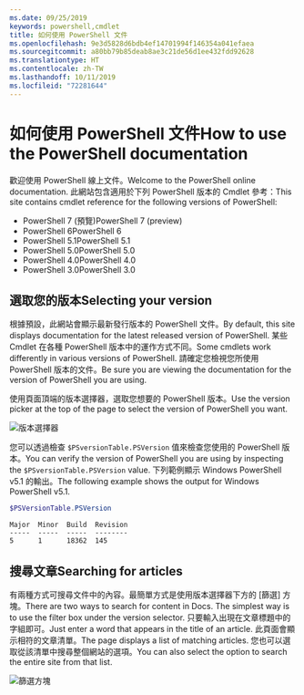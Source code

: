 ```yaml
---
ms.date: 09/25/2019
keywords: powershell,cmdlet
title: 如何使用 PowerShell 文件
ms.openlocfilehash: 9e3d5828d6bdb4ef14701994f146354a041efaea
ms.sourcegitcommit: a80bb79b85deab8ae3c21de56d1ee432fdd92628
ms.translationtype: HT
ms.contentlocale: zh-TW
ms.lasthandoff: 10/11/2019
ms.locfileid: "72281644"
---
```

# <a name="how-to-use-the-powershell-documentation"></a><span data-ttu-id="0d34c-103">如何使用 PowerShell 文件</span><span class="sxs-lookup"><span data-stu-id="0d34c-103">How to use the PowerShell documentation</span></span>

<span data-ttu-id="0d34c-104">歡迎使用 PowerShell 線上文件。</span><span class="sxs-lookup"><span data-stu-id="0d34c-104">Welcome to the PowerShell online documentation.</span></span> <span data-ttu-id="0d34c-105">此網站包含適用於下列 PowerShell 版本的 Cmdlet 參考：</span><span class="sxs-lookup"><span data-stu-id="0d34c-105">This site contains cmdlet reference for the following versions of PowerShell:</span></span>

- <span data-ttu-id="0d34c-106">PowerShell 7 (預覽)</span><span class="sxs-lookup"><span data-stu-id="0d34c-106">PowerShell 7 (preview)</span></span>
- <span data-ttu-id="0d34c-107">PowerShell 6</span><span class="sxs-lookup"><span data-stu-id="0d34c-107">PowerShell 6</span></span>
- <span data-ttu-id="0d34c-108">PowerShell 5.1</span><span class="sxs-lookup"><span data-stu-id="0d34c-108">PowerShell 5.1</span></span>
- <span data-ttu-id="0d34c-109">PowerShell 5.0</span><span class="sxs-lookup"><span data-stu-id="0d34c-109">PowerShell 5.0</span></span>
- <span data-ttu-id="0d34c-110">PowerShell 4.0</span><span class="sxs-lookup"><span data-stu-id="0d34c-110">PowerShell 4.0</span></span>
- <span data-ttu-id="0d34c-111">PowerShell 3.0</span><span class="sxs-lookup"><span data-stu-id="0d34c-111">PowerShell 3.0</span></span>

## <a name="selecting-your-version"></a><span data-ttu-id="0d34c-112">選取您的版本</span><span class="sxs-lookup"><span data-stu-id="0d34c-112">Selecting your version</span></span>

<span data-ttu-id="0d34c-113">根據預設，此網站會顯示最新發行版本的 PowerShell 文件。</span><span class="sxs-lookup"><span data-stu-id="0d34c-113">By default, this site displays documentation for the latest released version of PowerShell.</span></span> <span data-ttu-id="0d34c-114">某些 Cmdlet 在各種 PowerShell 版本中的運作方式不同。</span><span class="sxs-lookup"><span data-stu-id="0d34c-114">Some cmdlets work differently in various versions of PowerShell.</span></span> <span data-ttu-id="0d34c-115">請確定您檢視您所使用 PowerShell 版本的文件。</span><span class="sxs-lookup"><span data-stu-id="0d34c-115">Be sure you are viewing the documentation for the version of PowerShell you are using.</span></span>

<span data-ttu-id="0d34c-116">使用頁面頂端的版本選擇器，選取您想要的 PowerShell 版本。</span><span class="sxs-lookup"><span data-stu-id="0d34c-116">Use the version picker at the top of the page to select the version of PowerShell you want.</span></span>

![版本選擇器](images/how-to-use-docs/picker-vall.gif)

<span data-ttu-id="0d34c-118">您可以透過檢查 `$PSversionTable.PSVersion` 值來檢查您使用的 PowerShell 版本。</span><span class="sxs-lookup"><span data-stu-id="0d34c-118">You can verify the version of PowerShell you are using by inspecting the `$PSversionTable.PSVersion` value.</span></span> <span data-ttu-id="0d34c-119">下列範例顯示 Windows PowerShell v5.1 的輸出。</span><span class="sxs-lookup"><span data-stu-id="0d34c-119">The following example shows the output for Windows PowerShell v5.1.</span></span>

```powershell
$PSVersionTable.PSVersion
```

```Output
Major  Minor  Build  Revision
-----  -----  -----  --------
5      1      18362  145
```

## <a name="searching-for-articles"></a><span data-ttu-id="0d34c-120">搜尋文章</span><span class="sxs-lookup"><span data-stu-id="0d34c-120">Searching for articles</span></span>

<span data-ttu-id="0d34c-121">有兩種方式可搜尋文件中的內容。最簡單方式是使用版本選擇器下方的 [篩選] 方塊。</span><span class="sxs-lookup"><span data-stu-id="0d34c-121">There are two ways to search for content in Docs. The simplest way is to use the filter box under the version selector.</span></span> <span data-ttu-id="0d34c-122">只要輸入出現在文章標題中的字組即可。</span><span class="sxs-lookup"><span data-stu-id="0d34c-122">Just enter a word that appears in the title of an article.</span></span> <span data-ttu-id="0d34c-123">此頁面會顯示相符的文章清單。</span><span class="sxs-lookup"><span data-stu-id="0d34c-123">The page displays a list of matching articles.</span></span> <span data-ttu-id="0d34c-124">您也可以選取從該清單中搜尋整個網站的選項。</span><span class="sxs-lookup"><span data-stu-id="0d34c-124">You can also select the option to search the entire site from that list.</span></span>

![篩選方塊](images/how-to-use-docs/filter-search.gif)
